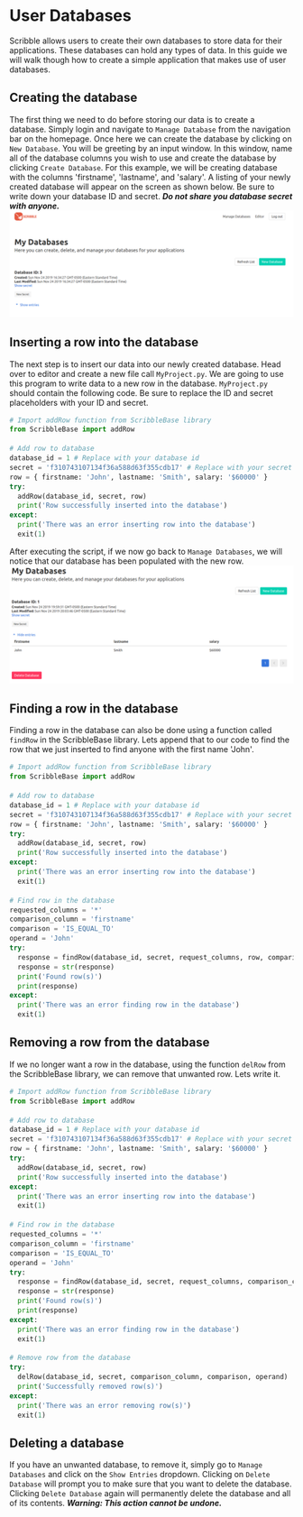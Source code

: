 # User Databases
Scribble allows users to create their own databases to store data for their applications. These databases can hold any types of data. In this guide we will walk though how to create a simple application that makes use of user databases.

## Creating the database
The first thing we need to do before storing our data is to create a database. Simply login and navigate to `Manage Database` from the navigation bar on the homepage.
Once here we can create the database by clicking on `New Database`. You will be greeting by an input window. In this window, name all of the database columns you wish to use and create the database by clicking `Create Database`. For this example, we will be creating  database with the columns 'firstname', 'lastname', and 'salary'. A listing of your newly created database will appear on the screen as shown below. Be sure to write down your database ID and secret. ***Do not share you database secret with anyone.***
![](../../docs/.vuepress/public/user-databases/CreatingTheDatabase1.png)

## Inserting a row into the database
The next step is to insert our data into our newly created database. Head over to editor and create a new file call `MyProject.py`. We are going to use this program to write data to a new row in the database. `MyProject.py` should contain the following code. Be sure to replace the ID and secret placeholders with your ID and secret.
```python
# Import addRow function from ScribbleBase library
from ScribbleBase import addRow

# Add row to database
database_id = 1 # Replace with your database id
secret = 'f310743107134f36a588d63f355cdb17' # Replace with your secret
row = { firstname: 'John', lastname: 'Smith', salary: '$60000' }
try:
  addRow(database_id, secret, row)
  print('Row successfully inserted into the database')
except:
  print('There was an error inserting row into the database')
  exit(1)
```
After executing the script, if we now go back to `Manage Databases`, we will notice that our database has been populated with the new row.
![](../../docs/.vuepress/public/user-databases/InsertARowIntoTheDatabase1.png)

## Finding a row in the database
Finding a row in the database can also be done using a function called `findRow` in the ScribbleBase library. Lets append that to our code to find the row that we just inserted to find anyone with the first name 'John'.
```python
# Import addRow function from ScribbleBase library
from ScribbleBase import addRow

# Add row to database
database_id = 1 # Replace with your database id
secret = 'f310743107134f36a588d63f355cdb17' # Replace with your secret
row = { firstname: 'John', lastname: 'Smith', salary: '$60000' }
try:
  addRow(database_id, secret, row)
  print('Row successfully inserted into the database')
except:
  print('There was an error inserting row into the database')
  exit(1)

# Find row in the database
requested_columns = '*'
comparison_column = 'firstname'
comparison = 'IS_EQUAL_TO'
operand = 'John'
try:
  response = findRow(database_id, secret, request_columns, row, comparison_column comparison, operand)
  response = str(response)
  print('Found row(s)')
  print(response)
except:
  print('There was an error finding row in the database')
  exit(1)
```

## Removing a row from the database
If we no longer want a row in the database, using the function `delRow` from the ScribbleBase library, we can remove that unwanted row. Lets write it.
```python
# Import addRow function from ScribbleBase library
from ScribbleBase import addRow

# Add row to database
database_id = 1 # Replace with your database id
secret = 'f310743107134f36a588d63f355cdb17' # Replace with your secret
row = { firstname: 'John', lastname: 'Smith', salary: '$60000' }
try:
  addRow(database_id, secret, row)
  print('Row successfully inserted into the database')
except:
  print('There was an error inserting row into the database')
  exit(1)

# Find row in the database
requested_columns = '*'
comparison_column = 'firstname'
comparison = 'IS_EQUAL_TO'
operand = 'John'
try:
  response = findRow(database_id, secret, request_columns, comparison_column, comparison, operand)
  response = str(response)
  print('Found row(s)')
  print(response)
except:
  print('There was an error finding row in the database')
  exit(1)

# Remove row from the database
try:
  delRow(database_id, secret, comparison_column, comparison, operand)
  print('Successfully removed row(s)')
except:
  print('There was an error removing row(s)')
  exit(1)
```

## Deleting a database
If you have an unwanted database, to remove it, simply go to `Manage Databases` and click on the `Show Entries` dropdown. Clicking on `Delete Database` will prompt you to make sure that you want to delete the database. Clicking `Delete Database` again will permanently delete the database and all of its contents. ***Warning: This action cannot be undone.***
